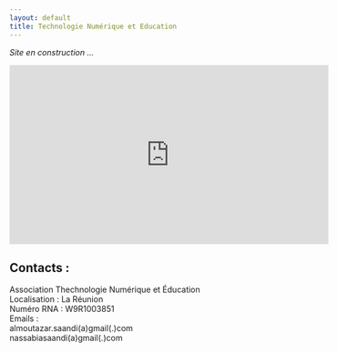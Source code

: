 ```yaml
---
layout: default
title: Technologie Numérique et Education
---
```


_Site en construction ..._

<iframe width="560" height="315" src="https://www.youtube.com/embed/NYQ_1Bn3K4M" frameborder="0" allow="accelerometer; autoplay; encrypted-media; gyroscope; picture-in-picture" allowfullscreen></iframe>

## Contacts :

Association Thechnologie Numérique et Éducation<br>
Localisation : La Réunion<br>
Numéro RNA : W9R1003851<br>
Emails :<br>
almoutazar.saandi(a)gmail(.)com <br>
nassabiasaandi(a)gmail(.)com
